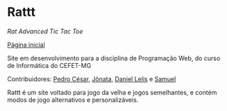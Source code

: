 # Rattt
_Rat Advanced Tic Tac Toe_

[Página inicial](https://pedrocesarmesquita.github.io/rattt/)

Site em desenvolvimento para a disciplina de Programação Web, do curso de Informática do CEFET-MG

Contribuidores: [Pedro César](https://github.com/PedroCesarMesquita), [Jônata](https://github.com/Jonatanc05), [Daniel Lelis](https://github.com/yMegaM) e [Samuel](https://github.com/spfa13)

Rattt é um site voltado para jogo da velha e jogos semelhantes, e contém modos de jogo alternativos e personalizáveis.
